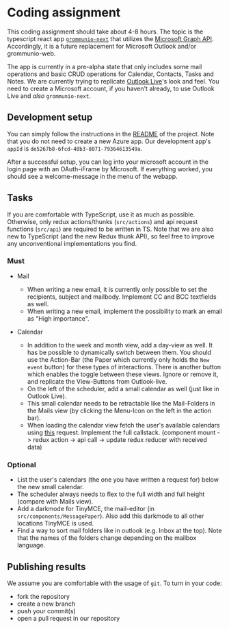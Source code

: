 # Coding assignment

This coding assignment should take about 4-8 hours.
The topic is the typescript react app [`grommunio-next`](https://github.com/grommunio/grommunio-next) that utilizes the [Microsoft Graph API](https://developer.microsoft.com/en-us/graph/graph-explorer).
Accordingly, it is a future replacement for Microsoft Outlook and/or grommunio-web.

The app is currently in a pre-alpha state that only includes some mail operations and basic CRUD operations for Calendar, Contacts, Tasks and Notes.
We are currently trying to replicate [Outlook Live](https://outlook.live.com)'s look and feel.
You need to create a Microsoft account, if you haven't already, to use Outlook Live and _also_ `grommunio-next`.

## Development setup


You can simply follow the instructions in the [README](https://github.com/grommunio/grommunio-next/blob/master/README.md) of the project.
Note that you do not need to create a new Azure app.
Our development app's `appId` is `de5267b8-6fcd-48b3-8071-79364613549a`.

After a successful setup, you can log into your microsoft account in the login page with an OAuth-iFrame by Microsoft.
If everything worked, you should see a welcome-message in the menu of the webapp.

## Tasks

If you are comfortable with TypeScript, use it as much as possible.
Otherwise, only redux actions/thunks (`src/actions`) and api request functions (`src/api`) are required to be written in TS.
Note that we are also new to TypeScript (and the new Redux thunk API), so feel free to improve any unconventional implementations you find.

### Must

- Mail
  - When writing a new email, it is currently only possible to set the recipients, subject and mailbody.
    Implement CC and BCC textfields as well.
  - When writing a new email, implement the possibility to mark an email as "High importance".

- Calendar
  - In addition to the week and month view, add a day-view as well. It has be possible to dynamically switch between them.
    You should use the Action-Bar (the Paper which currently only holds the `New event` button) for these types of interactions.
    There is another button which enables the toggle between these views. Ignore or remove it, and replicate the View-Buttons from Outlook-live.
  - On the left of the scheduler, add a small calendar as well (just like in Outlook Live).
  - This small calendar needs to be retractable like the Mail-Folders in the Mails view (by clicking the Menu-Icon on the left in the action bar).
  - When loading the calendar view fetch the user's available calendars using [this](https://graph.microsoft.com/v1.0/me/calendars) request.
    Implement the full callstack. (component mount -> redux action -> api call -> update redux reducer with received data)


### Optional

- List the user's calendars (the one you have written a request for) below the new small calendar.
- The scheduler always needs to flex to the full width and full height (compare with Mails view).
- Add a darkmode for TinyMCE, the mail-editor (in `src/components/MessagePaper`).
  Also add this darkmode to all other locations TinyMCE is used.
- Find a way to sort mail folders like in outlook (e.g. Inbox at the top). Note that the names of the folders change depending on the mailbox language.


## Publishing results

We assume you are comfortable with the usage of `git`.
To turn in your code:
- fork the repository
- create a new branch
- push your commit(s)
- open a pull request in our repository